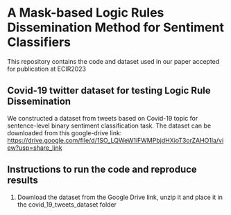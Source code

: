 # A Mask-based Logic Rules Dissemination Method for Sentiment Classifiers
This repository contains the code and dataset used in our paper accepted for publication at ECIR2023

## Covid-19 twitter dataset for testing Logic Rule Dissemination
We constructed a dataset from tweets based on Covid-19 topic for sentence-level binary sentiment classification task. The dataset can be downloaded from this google-drive link: https://drive.google.com/file/d/1SO_LQWeW1iFWMPbjdHXioT3orZAHO1la/view?usp=share_link

## Instructions to run the code and reproduce results

1) Download the dataset from the Google Drive link, unzip it and place it in the covid_19_tweets_dataset folder
